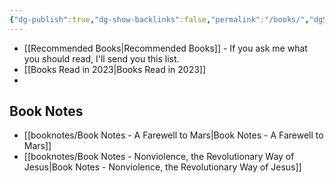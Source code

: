 ```yaml
---
{"dg-publish":true,"dg-show-backlinks":false,"permalink":"/books/","dgShowBacklinks":false,"dgPassFrontmatter":true}
---
```



* [[Recommended Books\|Recommended Books]] - If you ask me what you should read, I'll send you this list.
* [[Books Read in 2023\|Books Read in 2023]]
* 

## Book Notes

- [[booknotes/Book Notes - A Farewell to Mars\|Book Notes - A Farewell to Mars]]
- [[booknotes/Book Notes - Nonviolence, the Revolutionary Way of Jesus\|Book Notes - Nonviolence, the Revolutionary Way of Jesus]]

